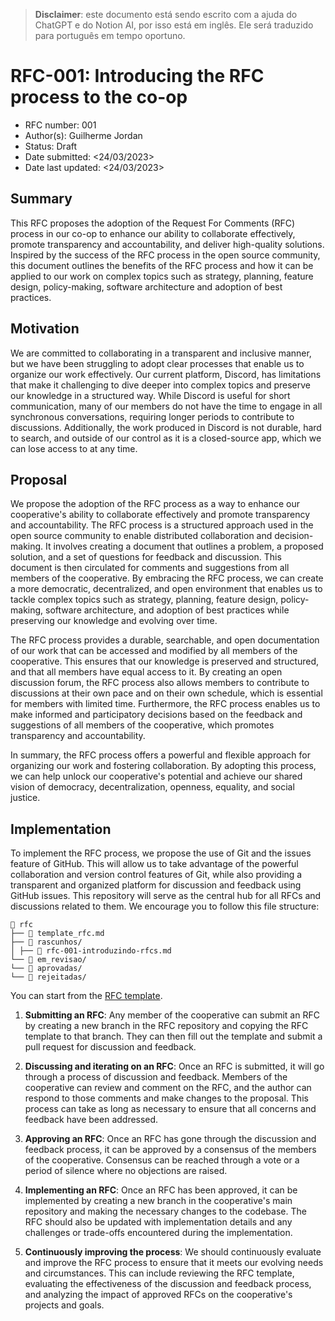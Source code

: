 > **Disclaimer**: este documento está sendo escrito com a ajuda do ChatGPT e do Notion AI, por isso está em inglês. Ele será traduzido para português em tempo oportuno.

# RFC-001: Introducing the RFC process to the co-op

- RFC number: 001
- Author(s): Guilherme Jordan
- Status: Draft
- Date submitted: <24/03/2023>
- Date last updated: <24/03/2023>

## Summary

This RFC proposes the adoption of the Request For Comments (RFC) process in our co-op to enhance our ability to collaborate effectively, promote transparency and accountability, and deliver high-quality solutions. Inspired by the success of the RFC process in the open source community, this document outlines the benefits of the RFC process and how it can be applied to our work on complex topics such as strategy, planning, feature design, policy-making, software architecture and adoption of best practices. 

## Motivation

We are committed to collaborating in a transparent and inclusive manner, but we have been struggling to adopt clear processes that enable us to organize our work effectively. Our current platform, Discord, has limitations that make it challenging to dive deeper into complex topics and preserve our knowledge in a structured way. While Discord is useful for short communication, many of our members do not have the time to engage in all synchronous conversations, requiring longer periods to contribute to discussions. Additionally, the work produced in Discord is not durable, hard to search, and outside of our control as it is a closed-source app, which we can lose access to at any time.

## Proposal

We propose the adoption of the RFC process as a way to enhance our cooperative's ability to collaborate effectively and promote transparency and accountability. The RFC process is a structured approach used in the open source community to enable distributed collaboration and decision-making. It involves creating a document that outlines a problem, a proposed solution, and a set of questions for feedback and discussion. This document is then circulated for comments and suggestions from all members of the cooperative. By embracing the RFC process, we can create a more democratic, decentralized, and open environment that enables us to tackle complex topics such as strategy, planning, feature design, policy-making, software architecture, and adoption of best practices while preserving our knowledge and evolving over time.

The RFC process provides a durable, searchable, and open documentation of our work that can be accessed and modified by all members of the cooperative. This ensures that our knowledge is preserved and structured, and that all members have equal access to it. By creating an open discussion forum, the RFC process also allows members to contribute to discussions at their own pace and on their own schedule, which is essential for members with limited time. Furthermore, the RFC process enables us to make informed and participatory decisions based on the feedback and suggestions of all members of the cooperative, which promotes transparency and accountability.

In summary, the RFC process offers a powerful and flexible approach for organizing our work and fostering collaboration. By adopting this process, we can help unlock our cooperative's potential and achieve our shared vision of democracy, decentralization, openness, equality, and social justice.


## Implementation

To implement the RFC process, we propose the use of Git and the issues feature of GitHub. This will allow us to take advantage of the powerful collaboration and version control features of Git, while also providing a transparent and organized platform for discussion and feedback using GitHub issues. This repository will serve as the central hub for all RFCs and discussions related to them. We encourage you to follow this file structure:

```
📁 rfc
├── 📄 template_rfc.md
├── 📁 rascunhos/
│ ├── 📄 rfc-001-introduzindo-rfcs.md
└── 📁 em_revisao/
└── 📁 aprovadas/
└── 📁 rejeitadas/
```

You can start from the [RFC template](/rfc/template_rfc.md). 

1. **Submitting an RFC**: Any member of the cooperative can submit an RFC by creating a new branch in the RFC repository and copying the RFC template to that branch. They can then fill out the template and submit a pull request for discussion and feedback.

1. **Discussing and iterating on an RFC**: Once an RFC is submitted, it will go through a process of discussion and feedback. Members of the cooperative can review and comment on the RFC, and the author can respond to those comments and make changes to the proposal. This process can take as long as necessary to ensure that all concerns and feedback have been addressed.

1. **Approving an RFC**: Once an RFC has gone through the discussion and feedback process, it can be approved by a consensus of the members of the cooperative. Consensus can be reached through a vote or a period of silence where no objections are raised.

1. **Implementing an RFC**: Once an RFC has been approved, it can be implemented by creating a new branch in the cooperative's main repository and making the necessary changes to the codebase. The RFC should also be updated with implementation details and any challenges or trade-offs encountered during the implementation.

1. **Continuously improving the process**: We should continuously evaluate and improve the RFC process to ensure that it meets our evolving needs and circumstances. This can include reviewing the RFC template, evaluating the effectiveness of the discussion and feedback process, and analyzing the impact of approved RFCs on the cooperative's projects and goals.
